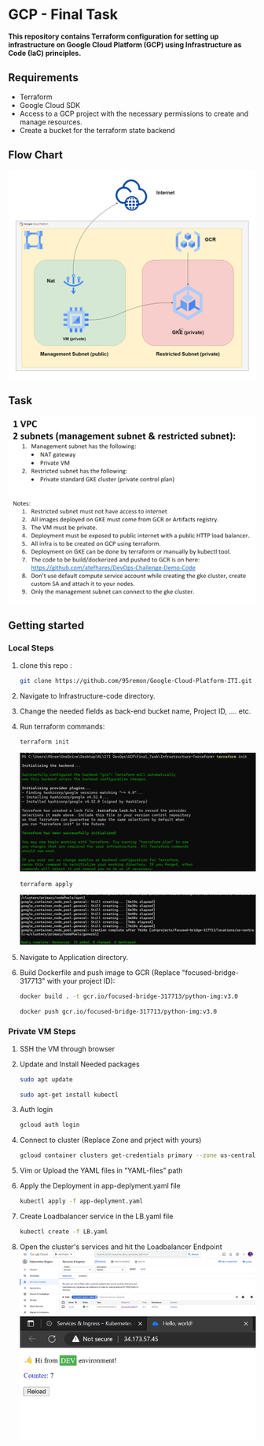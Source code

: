 # GCP - Final Task 

**This repository contains Terraform configuration for setting up infrastructure on Google Cloud Platform (GCP) using Infrastructure as Code (IaC) principles.**

## Requirements
-   Terraform
-   Google Cloud SDK
-   Access to a GCP project with the necessary permissions to create and manage resources.
-   Create a bucket for the terraform state backend

## Flow Chart

![alt](images/GCP-Draw-FinalTask.drawio.png)

## Task

![alt](images/Q.png)

## Getting started

### Local Steps

1. clone this repo :
   ```bash
   git clone https://github.com/95remon/Google-Cloud-Platform-ITI.git
   ```

2. Navigate to Infrastructure-code directory.

3. Change the needed fields as back-end bucket name, Project ID, .... etc.

4. Run terraform commands:
    ```bash
    terraform init
    ```
    ![alt](images/2.png)
    
    ```bash
    terraform apply
    ```
    ![alt](images/3.png)

5. Navigate to Application directory.

6. Build Dockerfile and push image to GCR (Replace "focused-bridge-317713" with your project ID):

    ```bash
    docker build . -t gcr.io/focused-bridge-317713/python-img:v3.0
    ```
    ```bash
    docker push gcr.io/focused-bridge-317713/python-img:v3.0
    ```

### Private VM Steps

1. SSH the VM through browser
2. Update and Install Needed packages
    ```bash
    sudo apt update
    ```
    ```bash
    sudo apt-get install kubectl
    ```
3. Auth login
    ```bash
    gcloud auth login
    ```
4. Connect to cluster (Replace Zone and prject with yours)
    ```bash
    gcloud container clusters get-credentials primary --zone us-central1-a --project focused-bridge-317713
    ```

6. Vim or Upload the YAML files in "YAML-files" path

7. Apply the Deployment in app-deplyment.yaml file
    ```bash
    kubectl apply -f app-deplyment.yaml 
    ``` 

7. Create Loadbalancer service in the LB.yaml file
    ```bash
    kubectl create -f LB.yaml
    ``` 

8. Open the cluster's services and hit the Loadbalancer Endpoint
![alt](images/4.png)
![alt](images/output.png)